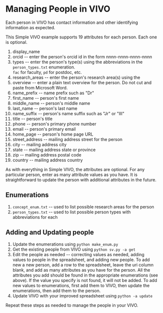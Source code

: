 # Managing People in VIVO

Each person in VIVO has contact information and other identifying information as expected.

This Simple VIVO example supports 19 attributes for each person.  Each one is optional.

1. display_name
1. orcid -- enter the person's orcid id in the form nnnn-nnnn-nnnn-nnnn
1. types -- enter the person's type(s) using the abbreviations in the `person_types.txt` enumeration.  
`fac` for faculty, `pd` for postdoc, etc.
1. research_areas -- enter the person's research area(s) using the 
1. overview -- enter a plain text overview for the person.  Do not cut and paste from Microsoft Word.
1. name_prefix -- name prefix such as "Dr"
1. first_name -- person's first name
1. middle_name -- person's middle name
1. last_name  -- person's last name
1. name_suffix -- person's name suffix such as "Jr" or "III"
1. title -- person's title
1. phone -- person's primary phone number
1. email -- person's primary email
1. home_page -- person's home page URL
1. street_address -- mailing address street for the person
1. city -- mailing address city
1. state -- mailing address state or province
1. zip -- mailing address postal code
1. country -- mailing address country

As with everything in Simple VIVO, the attributes are optional.  For any particular person,
enter as many attribute values as you have.  It is straightforward to update the person
with additional attributes in the future.

## Enumerations

1. `concept_enum.txt` -- used to list possible research areas for the person
1. `person_types.txt` -- used to list possible person types with abbreviations for each

## Adding and Updating people

1. Update the enumerations using `python make_enum.py`
1. Get the existing people from VIVO using `python sv.py -a get`
1. Edit the people as needed -- correcting values as needed, adding values to people in the spreadsheet, 
and adding new people.  To add new a new person, add a row to the
spreadsheet, leave the uri column blank, and add as many attributes as you have for the person.
All the attributes you add should be found in the appropriate enumerations (see above).  If the value
you specify is not found, it will not be added.  To add new values to enumerations, first add them to VIVO, 
then update the enumerations, then add them to the person.
1. Update VIVO with your improved spreadsheet using `python -a update`

Repeat these steps as needed to manage the people in your VIVO.